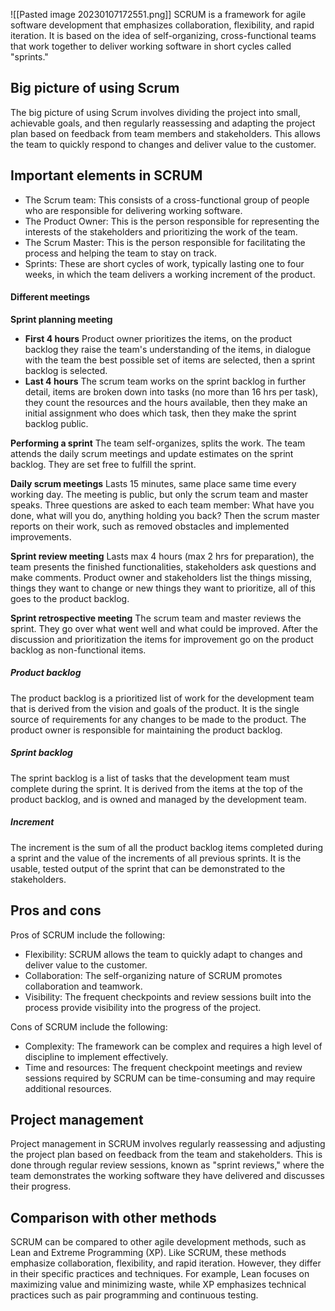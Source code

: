 ![[Pasted image 20230107172551.png]]
SCRUM is a framework for agile software development that emphasizes collaboration, flexibility, and rapid iteration. It is based on the idea of self-organizing, cross-functional teams that work together to deliver working software in short cycles called "sprints."

## Big picture of using Scrum

The big picture of using Scrum involves dividing the project into small, achievable goals, and then regularly reassessing and adapting the project plan based on feedback from team members and stakeholders. This allows the team to quickly respond to changes and deliver value to the customer.

## Important elements in SCRUM

-   The Scrum team: This consists of a cross-functional group of people who are responsible for delivering working software.
-   The Product Owner: This is the person responsible for representing the interests of the stakeholders and prioritizing the work of the team.
-   The Scrum Master: This is the person responsible for facilitating the process and helping the team to stay on track.
-   Sprints: These are short cycles of work, typically lasting one to four weeks, in which the team delivers a working increment of the product.

#### Different meetings
**Sprint planning meeting**

-   **First 4 hours** Product owner prioritizes the items, on the product backlog they raise the team's understanding of the items, in dialogue with the team the best possible set of items are selected, then a sprint backlog is selected.
-   **Last 4 hours** The scrum team works on the sprint backlog in further detail, items are broken down into tasks (no more than 16 hrs per task), they count the resources and the hours available, then they make an initial assignment who does which task, then they make the sprint backlog public.

**Performing a sprint** The team self-organizes, splits the work. The team attends the daily scrum meetings and update estimates on the sprint backlog. They are set free to fulfill the sprint.

**Daily scrum meetings** Lasts 15 minutes, same place same time every working day. The meeting is public, but only the scrum team and master speaks. Three questions are asked to each team member: What have you done, what will you do, anything holding you back? Then the scrum master reports on their work, such as removed obstacles and implemented improvements.

**Sprint review meeting** Lasts max 4 hours (max 2 hrs for preparation), the team presents the finished functionalities, stakeholders ask questions and make comments. Product owner and stakeholders list the things missing, things they want to change or new things they want to prioritize, all of this goes to the product backlog.

**Sprint retrospective meeting** The scrum team and master reviews the sprint. They go over what went well and what could be improved. After the discussion and prioritization the items for improvement go on the product backlog as non-functional items.

##### Product backlog
The product backlog is a prioritized list of work for the development team that is derived from the vision and goals of the product. It is the single source of requirements for any changes to be made to the product. The product owner is responsible for maintaining the product backlog.

##### Sprint backlog
The sprint backlog is a list of tasks that the development team must complete during the sprint. It is derived from the items at the top of the product backlog, and is owned and managed by the development team.

##### Increment
The increment is the sum of all the product backlog items completed during a sprint and the value of the increments of all previous sprints. It is the usable, tested output of the sprint that can be demonstrated to the stakeholders.

## Pros and cons

Pros of SCRUM include the following:

-   Flexibility: SCRUM allows the team to quickly adapt to changes and deliver value to the customer.
-   Collaboration: The self-organizing nature of SCRUM promotes collaboration and teamwork.
-   Visibility: The frequent checkpoints and review sessions built into the process provide visibility into the progress of the project.

Cons of SCRUM include the following:

-   Complexity: The framework can be complex and requires a high level of discipline to implement effectively.
-   Time and resources: The frequent checkpoint meetings and review sessions required by SCRUM can be time-consuming and may require additional resources.

## Project management

Project management in SCRUM involves regularly reassessing and adjusting the project plan based on feedback from the team and stakeholders. This is done through regular review sessions, known as "sprint reviews," where the team demonstrates the working software they have delivered and discusses their progress.

## Comparison with other methods

SCRUM can be compared to other agile development methods, such as Lean and Extreme Programming (XP). Like SCRUM, these methods emphasize collaboration, flexibility, and rapid iteration. However, they differ in their specific practices and techniques. For example, Lean focuses on maximizing value and minimizing waste, while XP emphasizes technical practices such as pair programming and continuous testing.